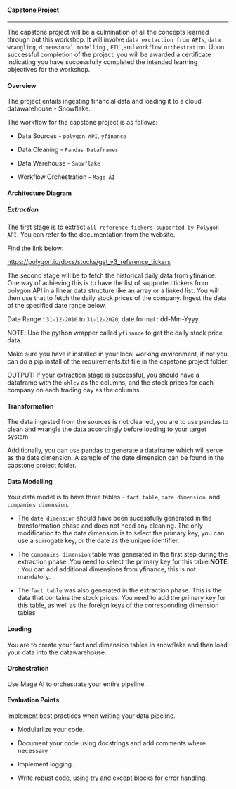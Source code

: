 #### Capstone Project

---

The capstone project will be a culmination of all the concepts learned through out this workshop. It will involve `data exctaction from APIs`, `data wrangling`, `dimensional modelling` , `ETL` ,and `workflow orchestration`. Upon successful completion of the project, you will be awarded a certificate indicating you have successfully completed the intended learning objectives for the workshop.

#### Overview

The project entails ingesting financial data and loading it to a cloud datawarehouse - Snowflake. 

The workflow for the capstone project is as follows:

- Data Sources - `polygon API`, `yfinance`

- Data Cleaning - `Pandas Dataframes`

- Data Warehouse - `Snowflake`

- Workflow Orchestration - `Mage AI`

#### Architecture Diagram

#### 



##### Extraction

The first stage is to extract `all reference tickers supported by Polygon API`. You can refer to the documentation from the website. 

Find the link below:

https://polygon.io/docs/stocks/get_v3_reference_tickers

The second stage will be to fetch the historical daily data from yfinance. One way of achieving this is to have the list of supported tickers from polygon API in a linear data structure like an array or a linked list. You will then use that to fetch the daily stock prices of the company. Ingest the data of the specified date range below.

Date Range : `31-12-2010` to `31-12-2020`, date format : dd-Mm-Yyyy

NOTE: Use the python wrapper called `yfinance` to get the daily stock price data.

Make sure you have it installed in your local working environment, if not you can do a pip install of the requirements.txt file in the capstone project folder.

OUTPUT: If your extraction stage is successful, you should have a dataframe with the `ohlcv` as the columns, and the stock prices for each company on each trading day as the columns.

#### Transformation

The data ingested from the sources is not cleaned, you are to use pandas to clean and wrangle the data accordingly before loading to your target system.

Additionally, you can use pandas to generate a dataframe which will serve as the date dimension. A sample of the date dimension can be found in the capstone project folder.

#### Data Modelling

Your data model is to have three tables - `fact table`, `date dimension`, and `companies dimension`. 

- The `date dimension` should have been sucessfully generated in the transformation phase and does not need any cleaning. The only modification to the date dimension is to select the primary key, you can use a surrogate key, or the date as the unique identifier.

- The `companies dimension` table was generated in the first step during the extraction phase. You need to select the primary key for this table.**NOTE** : You can add additional dimensions from yfinance, this is not mandatory.

- The `fact table` was also generated in the extraction phase. This is the data that contains the stock prices. You need to add the primary key for this table, as well as the foreign keys of the corresponding dimension tables

#### Loading

You are to create your fact and dimension tables in snowflake and then load your data into the datawarehouse.

#### Orchestration

Use  Mage AI to orchestrate your entire pipeline.

#### Evaluation Points

Implement best practices when writing your data pipeline.

- Modularlize your code.

- Document your code using docstrings and add comments where necessary

- Implement logging.

- Write robust code, using try and except blocks for error handling.
